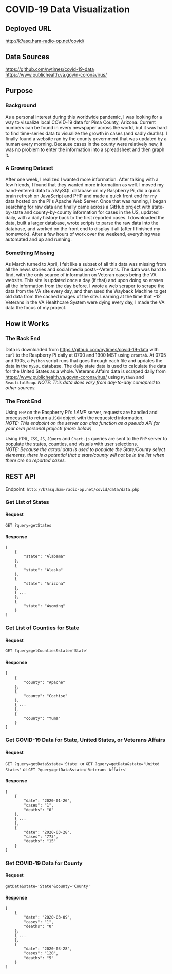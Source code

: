 # COVID-19 Data Visualization

## Deployed URL
http://k7asq.ham-radio-op.net/covid/

## Data Sources
https://github.com/nytimes/covid-19-data  
https://www.publichealth.va.gov/n-coronavirus/

## Purpose
### Background
As a personal interest during this worldwide pandemic, I was looking for a way to visualize local COVID-19 data for Pima County, Arizona. Current numbers can be found in every newspaper across the world, but it was hard to find time-series data to visualize the growth in cases (and sadly deaths). I finally found a website ran by the county government that was updated by a human every morning. Because cases in the county were relatively new, it was no problem to enter the information into a spreadsheet and then graph it.
### A Growing Dataset
After one week, I realized I wanted more information. After talking with a few friends, I found that they wanted more information as well. I moved my hand-entered data to a MySQL database on my Raspberry Pi, did a quick brain refresh on JavaScript and PHP and made a quick front end for my data hosted on the Pi's Apache Web Server. Once that was running, I began searching for raw data and finally came across a GitHub project with state-by-state and county-by-county information for cases in the US, updated daily, with a daily history back to the first reported cases. I downloaded the data, built a larger database, wrote scripts to parse the raw data into the database, and worked on the front end to display it all (after I finished my homework). After a few hours of work over the weekend, everything was automated and up and running.
### Something Missing
As March turned to April, I felt like a subset of all this data was missing from all the news stories and social media posts--Veterans. The data was hard to find, with the only source of information on Veteran cases being the VA website. This site is updated once a day (if that) and upon doing so erases all the information from the day before. I wrote a web scraper to scrape the data from the VA site every day, and then used the Wayback Machine to get old data from the cached images of the site. Learning at the time that ~12 Veterans in the VA Healthcare System were dying every day, I made the VA data the focus of my project.

## How it Works
### The Back End
Data is downloaded from https://github.com/nytimes/covid-19-data with `curl` to the Raspberry Pi daily at 0700 and 1900 MST using `crontab`. At 0705 and 1905, a `Python` script runs that goes through each file and updates the data in the `MySQL` database. The daily state data is used to calculate the data for the United States as a whole. Veterans Affairs data is scraped daily from https://www.publichealth.va.gov/n-coronavirus/ using `Python` and `BeautifulSoup`. 
*NOTE: This data does vary from day-to-day comapred to other sources.*
### The Front End
Using `PHP` on the Raspberry Pi's *LAMP* server, requests are handled and processed to return a `JSON` object with the requested information.  
*NOTE: This endpoint on the server can also function as a pseudo API for your own personal project! (more below)* 

Using `HTML`, `CSS`, `JS`, `JQuery` and `Chart.js` queries are sent to the `PHP` server to populate the states, counties, and visuals with user selections.  
*NOTE: Because the actual data is used to populate the State/County select elements, there is a potential that a state/county will not be in the list when there are no reported cases.*

## REST API
Endpoint: `http://k7asq.ham-radio-op.net/covid/data/data.php`

### Get List of States
#### Request
`GET ?query=getStates`
#### Response
```
[
    {
        "state": "Alabama"
    },
    {
        "state": "Alaska"
    },
    {
        "state": "Arizona"
    },
    { ...
    },
    {
        "state": "Wyoming"
    }
]
```

### Get List of Counties for State
#### Request
`GET ?query=getCounties&state='State'`
#### Response
```
[
    {
        "county": "Apache"
    },
    {
        "county": "Cochise"
    },
    { ... 
    }.
    {
        "county": "Yuma"
    }
]
```

### Get COVID-19 Data for State, United States, or Veterans Affairs
#### Request
`GET ?query=getData&state='State'` or `GET ?query=getData&state='United States'` or `GET ?query=getData&state='Veterans Affairs'`
#### Response
```
[
    {
        "date": "2020-01-26",
        "cases": "1",
        "deaths": "0"
    },
    { ...
    },
    {
        "date": "2020-03-28",
        "cases": "773",
        "deaths": "15"
    }
]
```

### Get COVID-19 Data for County
#### Request
`getData&state='State'&county='County'`
#### Response
```
[
    {
        "date": "2020-03-09",
        "cases": "1",
        "deaths": "0"
    },
    { ...
    },
    {
        "date": "2020-03-28",
        "cases": "120",
        "deaths": "5"
    }
]
```
